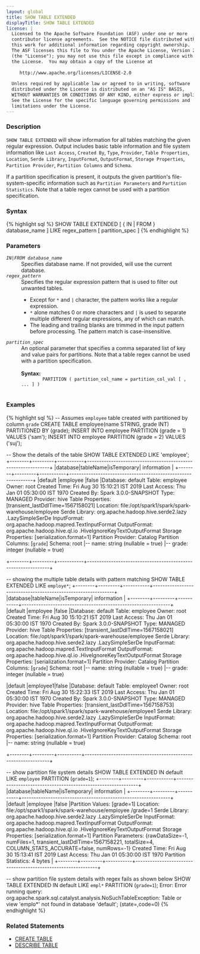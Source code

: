 ```yaml
---
layout: global
title: SHOW TABLE EXTENDED
displayTitle: SHOW TABLE EXTENDED
license: |
  Licensed to the Apache Software Foundation (ASF) under one or more
  contributor license agreements.  See the NOTICE file distributed with
  this work for additional information regarding copyright ownership.
  The ASF licenses this file to You under the Apache License, Version 2.0
  (the "License"); you may not use this file except in compliance with
  the License.  You may obtain a copy of the License at
 
     http://www.apache.org/licenses/LICENSE-2.0
 
  Unless required by applicable law or agreed to in writing, software
  distributed under the License is distributed on an "AS IS" BASIS,
  WITHOUT WARRANTIES OR CONDITIONS OF ANY KIND, either express or implied.
  See the License for the specific language governing permissions and
  limitations under the License.
---
```


### Description

`SHOW TABLE EXTENDED` will show information for all tables matching the given regular expression.
Output includes basic table information and file system information like `Last Access`, 
`Created By`, `Type`, `Provider`, `Table Properties`, `Location`, `Serde Library`, `InputFormat`, 
`OutputFormat`, `Storage Properties`, `Partition Provider`, `Partition Columns` and `Schema`.

If a partition specification is present, it outputs the given partition's file-system-specific 
information such as `Partition Parameters` and `Partition Statistics`. Note that a table regex 
cannot be used with a partition specification.

### Syntax

{% highlight sql %}
SHOW TABLE EXTENDED [ { IN | FROM } database_name ] LIKE regex_pattern
    [ partition_spec ]
{% endhighlight %}

### Parameters

<dl>
 <dt><code><em>IN|FROM database_name</em></code></dt>
  <dd>
    Specifies database name. If not provided, will use the current database.
  </dd>
  <dt><code><em>regex_pattern</em></code></dt>
  <dd>
    Specifies the regular expression pattern that is used to filter out unwanted tables.
    <ul>
       <li> Except for <code>*</code> and <code>|</code> character, the pattern works like a regular expression.</li>
       <li> <code>*</code> alone matches 0 or more characters and <code>|</code> is used to separate multiple different regular expressions,
             any of which can match. </li>
       <li> The leading and trailing blanks are trimmed in the input pattern before processing. The pattern match is case-insensitive.</li>
    </ul>
  </dd>
  <dt><code><em>partition_spec</em></code></dt>
  <dd>
    An optional parameter that specifies a comma separated list of key and value pairs
    for partitions. Note that a table regex cannot be used with a partition specification.<br><br>
    <b>Syntax:</b>
      <code>
        PARTITION ( partition_col_name = partition_col_val [ , ... ] )
      </code>
  </dd>
</dl>

### Examples

{% highlight sql %}
-- Assumes `employee` table created with partitioned by column `grade`
CREATE TABLE employee(name STRING, grade INT) PARTITIONED BY (grade);
INSERT INTO employee PARTITION (grade = 1) VALUES ('sam');
INSERT INTO employee PARTITION (grade = 2) VALUES ('suj');

 -- Show the details of the table
SHOW TABLE EXTENDED LIKE 'employee';
  +--------+---------+-----------+--------------------------------------------------------------+
  |database|tableName|isTemporary|                         information                          |
  +--------+---------+-----------+--------------------------------------------------------------+
  |default |employee |false      |Database: default
                                  Table: employee
                                  Owner: root
                                  Created Time: Fri Aug 30 15:10:21 IST 2019
                                  Last Access: Thu Jan 01 05:30:00 IST 1970
                                  Created By: Spark 3.0.0-SNAPSHOT
                                  Type: MANAGED
                                  Provider: hive
                                  Table Properties: [transient_lastDdlTime=1567158021]
                                  Location: file:/opt/spark1/spark/spark-warehouse/employee
                                  Serde Library: org.apache.hadoop.hive.serde2.lazy   
                                  .LazySimpleSerDe
                                  InputFormat: org.apache.hadoop.mapred.TextInputFormat
                                  OutputFormat: org.apache.hadoop.hive.ql.io
                                  .HiveIgnoreKeyTextOutputFormat
                                  Storage Properties: [serialization.format=1]
                                  Partition Provider: Catalog
                                  Partition Columns: [`grade`]
                                  Schema: root
                                   |-- name: string (nullable = true)
                                   |-- grade: integer (nullable = true)
                                                                                                            
  +--------+---------+-----------+--------------------------------------------------------------+

-- showing the multiple table details with pattern matching
SHOW TABLE EXTENDED  LIKE `employe*`;
  +--------+---------+-----------+--------------------------------------------------------------+
  |database|tableName|isTemporary|                         information                          |
  +--------+---------+-----------+--------------------------------------------------------------+
  |default |employee |false      |Database: default
                                  Table: employee
                                  Owner: root
                                  Created Time: Fri Aug 30 15:10:21 IST 2019
                                  Last Access: Thu Jan 01 05:30:00 IST 1970
                                  Created By: Spark 3.0.0-SNAPSHOT
                                  Type: MANAGED
                                  Provider: hive
                                  Table Properties: [transient_lastDdlTime=1567158021]
                                  Location: file:/opt/spark1/spark/spark-warehouse/employee
                                  Serde Library: org.apache.hadoop.hive.serde2.lazy
                                  .LazySimpleSerDe
                                  InputFormat: org.apache.hadoop.mapred.TextInputFormat
                                  OutputFormat: org.apache.hadoop.hive.ql.io
                                  .HiveIgnoreKeyTextOutputFormat
                                  Storage Properties: [serialization.format=1]
                                  Partition Provider: Catalog
                                  Partition Columns: [`grade`]
                                  Schema: root
                                   |-- name: string (nullable = true)
                                   |-- grade: integer (nullable = true)
  
  |default |employee1|false      |Database: default
                                  Table: employee1
                                  Owner: root
                                  Created Time: Fri Aug 30 15:22:33 IST 2019
                                  Last Access: Thu Jan 01 05:30:00 IST 1970
                                  Created By: Spark 3.0.0-SNAPSHOT
                                  Type: MANAGED
                                  Provider: hive
                                  Table Properties: [transient_lastDdlTime=1567158753]
                                  Location: file:/opt/spark1/spark/spark-warehouse/employee1
                                  Serde Library: org.apache.hadoop.hive.serde2.lazy
                                  .LazySimpleSerDe
                                  InputFormat: org.apache.hadoop.mapred.TextInputFormat
                                  OutputFormat: org.apache.hadoop.hive.ql.io
                                  .HiveIgnoreKeyTextOutputFormat
                                  Storage Properties: [serialization.format=1]
                                  Partition Provider: Catalog
                                  Schema: root
                                   |-- name: string (nullable = true)
                                                                                                               
  +--------+---------+----------+---------------------------------------------------------------+
  
-- show partition file system details
SHOW TABLE EXTENDED  IN default LIKE `employee` PARTITION (`grade=1`);
  +--------+---------+-----------+--------------------------------------------------------------+
  |database|tableName|isTemporary|                         information                          | 
  +--------+---------+-----------+--------------------------------------------------------------+
  |default |employee |false      |Partition Values: [grade=1]
                                  Location: file:/opt/spark1/spark/spark-warehouse/employee
                                  /grade=1
                                  Serde Library: org.apache.hadoop.hive.serde2.lazy
                                  .LazySimpleSerDe
                                  InputFormat: org.apache.hadoop.mapred.TextInputFormat
                                  OutputFormat: org.apache.hadoop.hive.ql.io
                                  .HiveIgnoreKeyTextOutputFormat
                                  Storage Properties: [serialization.format=1]
                                  Partition Parameters: {rawDataSize=-1, numFiles=1, 
                                  transient_lastDdlTime=1567158221, totalSize=4, 
                                  COLUMN_STATS_ACCURATE=false, numRows=-1}
                                  Created Time: Fri Aug 30 15:13:41 IST 2019
                                  Last Access: Thu Jan 01 05:30:00 IST 1970
                                  Partition Statistics: 4 bytes
                                                                                                                                                                            |
  +--------+---------+-----------+--------------------------------------------------------------+

-- show partition file system details with regex fails as shown below
SHOW TABLE EXTENDED  IN default LIKE `empl*` PARTITION (`grade=1`);
  Error: Error running query: org.apache.spark.sql.catalyst.analysis.NoSuchTableException:
   Table or view 'emplo*' not found in database 'default'; (state=,code=0)
{% endhighlight %}

### Related Statements

 * [CREATE TABLE](sql-ref-syntax-ddl-create-table.html)
 * [DESCRIBE TABLE](sql-ref-syntax-aux-describe-table.html)
